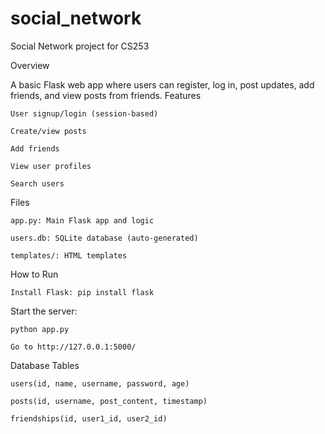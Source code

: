 # social_network
Social Network project for CS253

Overview

A basic Flask web app where users can register, log in, post updates, add friends, and view posts from friends.
Features

    User signup/login (session-based)

    Create/view posts

    Add friends

    View user profiles

    Search users

Files

    app.py: Main Flask app and logic

    users.db: SQLite database (auto-generated)

    templates/: HTML templates

How to Run

    Install Flask: pip install flask



Start the server:

    python app.py

    Go to http://127.0.0.1:5000/

Database Tables

    users(id, name, username, password, age)

    posts(id, username, post_content, timestamp)

    friendships(id, user1_id, user2_id)
